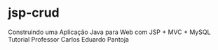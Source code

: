 # jsp-crud

Construindo uma Aplicação Java para Web com JSP + MVC + MySQL  
Tutorial Professor Carlos Eduardo Pantoja
